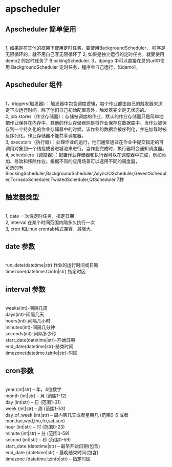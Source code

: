 # apscheduler
<h2>Apscheduler 简单使用</h2><br>
1, 如果是在其他的框架下使用定时任务，要使用BackgroundScheduler， 程序是无限循环的，就不用自己写无限循环了
2, 如果是独立运行的定时任务，就要使用demo2 的定时任务了 BlockingScheduler.
3，django 中可以直接在总的url中使用 BackgroundScheduler 定时任务，程序会自己运行，如demo1。
<h2>Apscheduler 组件</h2><br>
1，triggers(触发器)： 触发器中包含调度逻辑，每个作业都由自己的触发器来决定下次运行时间。除了他们自己初始配置意外，触发器完全是无状态的。<br>
2, job stores（作业存储器）：存储被调度的作业，默认的作业存储器只是简单地把作业保存在内存中，其他的作业存储器则是将作业保存在数据库中。当作业被保存到一个持久化的作业存储器中的时候，该作业的数据会被序列化，并在加载时被反序列化。作业存储器不能共享调度器。<br>
3, executors（执行器）：处理作业的运行，他们通常通过在作业中提交指定的可调用对象到一个线程或者进城池来进行。当作业完成时，执行器将会通知调度器。<br>
4, schedulers（调度器）：配置作业存储器和执行器可以在调度器中完成，例如添加、修改和移除作业。根据不同的应用场景可以选用不同的调度器，<br>
 可选的有BlockingScheduler,BackgroundScheduler,AsyncIOScheduler,GeventScheduler,TornadoScheduler,TwistedScheduler,QtScheduler 7种<br>
<h2>触发器类型</h2><br>
1, date 一次性定时任务，指定日期<br>
2, interval 在某个时间范围内隔多久执行一次<br>
3, cron 和Linux crontab格式兼容，最强大。<br>
<h2>date 参数</h2><br>
run_date(datetime|str) 作业的运行时间或日期<br>
timezone(datetime.tzinfo|str) 指定时区<br>
<h2>interval 参数</h2><br>
weeks(int)-间隔几周<br>
days(int)-间隔几天<br>
hours(int)-间隔几小时<br>
minutes(int)-间隔几分钟<br>
seconds(int)-间隔多少秒<br>
start_date(datetime|str)-开始日期<br>
end_date(datetime|str)-结束时间<br>
timezone(datetime.tzinfo|str)-时区<br>
<h2>cron参数</h2><br>
year (int|str) – 年，4位数字 <br>
month (int|str) – 月 (范围1-12) <br>
day (int|str) – 日 (范围1-31) <br>
week (int|str) – 周 (范围1-53) <br>
day_of_week (int|str) – 周内第几天或者星期几 (范围0-6 或者 mon,tue,wed,thu,fri,sat,sun) <br>
hour (int|str) – 时 (范围0-23) <br>
minute (int|str) – 分 (范围0-59) <br>
second (int|str) – 秒 (范围0-59) <br>
start_date (datetime|str) – 最早开始日期(包含) <br>
end_date (datetime|str) – 最晚结束时间(包含) <br>
timezone (datetime.tzinfo|str) – 指定时区 <br>
